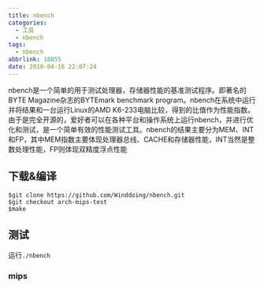 ```yaml
---
title: nbench
categories:
  - 工具
  - nbench
tags:
  - nbench
abbrlink: 18855
date: 2018-04-16 22:07:24
---
```


 nbench是一个简单的用于测试处理器，存储器性能的基准测试程序。即著名的BYTE Magazine杂志的BYTEmark benchmark program。nbench在系统中运行并将结果和一台运行Linux的AMD K6-233电脑比较，得到的比值作为性能指数。由于是完全开源的，爱好者可以在各种平台和操作系统上运行nbench，并进行优化和测试，是一个简单有效的性能测试工具。nbench的结果主要分为MEM、INT和FP，其中MEM指数主要体现处理器总线、CACHE和存储器性能，INT当然是整数处理性能，FP则体现双精度浮点性能

<!--more-->

## 下载&编译

```
$git clone https://github.com/Winddoing/nbench.git
$git checkout arch-mips-test
$make
```

## 测试

运行`./nbench`

### mips
